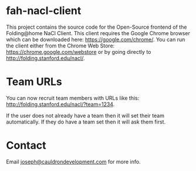 fah-nacl-client
===============

This project contains the source code for the Open-Source frontend of
the Folding@home NaCl Client.  This client requires the Google Chrome
browser which can be downloaded here: https://google.com/chrome/.  You
can run the client either from the Chrome Web Store:
https://chrome.google.com/webstore or by going directly to
http://folding.stanford.edu/nacl/.

# Team URLs
You can now recruit team members with URLs like this:
  http://folding.stanford.edu/nacl/?team=1234.

If the user does not already have a team then it will set their team
automatically. If they do have a team set then it will ask them first.

# Contact
Email joseph@cauldrondevelopment.com for more info.
